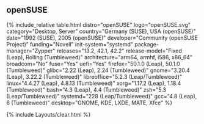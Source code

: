## openSUSE
{% include_relative table.html distro="openSUSE" logo="openSUSE.svg" category="Desktop, Server" country="Germany (SUSE), USA (openSUSE)" date="1992 (SUSE), 2005 (openSUSE)" developer="Community (openSUSE Project)" funding="Novell" init-system="systemd" package-manager="Zypper" releases="13.2, 42.1, 42.2" release-model="Fixed (Leap), Rolling (Tumbleweed)" architecture="arm64, armhf, i586, x86_64" broadcom="No" fuse="Yes" uefi="Yes" firefox="50.1.0 (Leap), 50.1.0 (Tumbleweed)" glibc="2.22 (Leap), 2.24 (Tumbleweed)" gnome="3.20.4 (Leap), 3.22.2 (Tumbleweed)" libreoffice="5.2.3 (Leap/Tumbleweed)" linux="4.4.27 (Leap), 4.8.13 (Tumbleweed)" xorg="1.17.2 (Leap), 1.18.4 (Tumbleweed)" bash="4.3 (Leap), 4.4 (Tumbleweed)" zsh="5.3 (Leap/Tumbleweed)" systemd="228 (Leap/Tumbleweed)" gcc="4.8 (Leap), 6 (Tumbleweed)" desktop="GNOME, KDE, LXDE, MATE, Xfce" %}

{% include Layouts/clear.html %}

